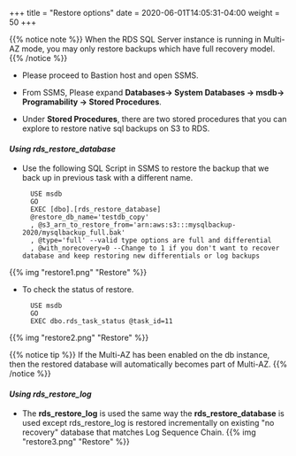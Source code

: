 +++
title = "Restore options"
date = 2020-06-01T14:05:31-04:00
weight = 50
+++

{{% notice note %}}
When the RDS SQL Server instance is running in Multi-AZ mode, you may only restore backups which have full recovery model.
{{% /notice %}}

* Please proceed to Bastion host and open SSMS.

* From SSMS, Please expand **Databases-> System Databases -> msdb-> Programability -> Stored Procedures**.

* Under **Stored Procedures**, there are two stored procedures that you can explore to restore native sql backups on S3 to RDS.

#### ***Using rds_restore_database***

* Use the following SQL Script in SSMS to restore the backup that we back up in previous task with a different name.

        USE msdb
        GO
        EXEC [dbo].[rds_restore_database]
        @restore_db_name='testdb_copy'
        , @s3_arn_to_restore_from='arn:aws:s3:::mysqlbackup-2020/mysqlbackup_full.bak'
        , @type='full' --valid type options are full and differential
        , @with_norecovery=0 --Change to 1 if you don't want to recover database and keep restoring new differentials or log backups

{{% img "restore1.png" "Restore" %}}

* To check the status of restore.

        USE msdb
        GO
        EXEC dbo.rds_task_status @task_id=11
{{% img "restore2.png" "Restore" %}}

{{% notice tip %}}
If the Multi-AZ has been enabled on the db instance, then the restored database will automatically becomes part of Multi-AZ.
{{% /notice %}}

#### ***Using rds_restore_log***

* The **rds_restore_log** is used the same way the **rds_restore_database** is used except rds_restore_log is restored incrementally on existing "no recovery" database that matches Log Sequence Chain.
{{% img "restore3.png" "Restore" %}}

